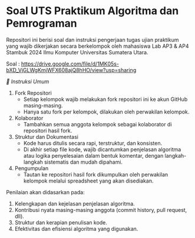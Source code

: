 # Soal UTS Praktikum Algoritma dan Pemrograman
Repositori ini berisi soal dan instruksi pengerjaan tugas ujian praktikum yang wajib dikerjakan secara berkelompok oleh mahasiswa Lab AP3 & AP4 Stambuk 2024 Ilmu Komputer Universitas Sumatera Utara.

Soal : https://drive.google.com/file/d/1MK05s-bXD_VjGLWgKmjWFX608ajQ8hHO/view?usp=sharing

*📌 Instruksi Umum*
1. Fork Repositori
   - Setiap kelompok wajib melakukan fork repositori ini ke akun GitHub masing-masing.
   - Hanya satu fork per kelompok, dilakukan oleh perwakilan kelompok.
2. Kolaborator
   - Tambahkan semua anggota kelompok sebagai kolaborator di repositori hasil fork.
3. Struktur dan Dokumentasi
   - Kode harus ditulis secara rapi, terstruktur, dan konsisten.
   - Di akhir setiap file kode, wajib dicantumkan penjelasan algoritma atau logika penyelesaian dalam bentuk komentar, dengan langkah-langkah sistematis dan mudah dipahami.
4. Pengumpulan
   - Tautan ke repositori hasil fork dikumpulkan oleh perwakilan kelompok melalui spreadsheet yang akan disediakan.


Penilaian akan didasarkan pada:
1. Kelengkapan dan kejelasan penjelasan algoritma.
2. Kontribusi nyata masing-masing anggota (commit history, pull request, dll).
3. Struktur dan kerapian penulisan kode.
4. Efektivitas dan efisiensi algoritma yang digunakan.
